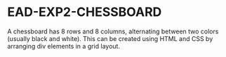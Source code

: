 # EAD-EXP2-CHESSBOARD
A chessboard has 8 rows and 8 columns, alternating between two colors (usually black and white). This can be created using HTML and CSS by arranging div elements in a grid layout.
